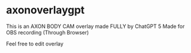 # axonoverlaygpt
This is an AXON BODY CAM overlay made FULLY by ChatGPT 5
Made for OBS recording (Through Browser)

Feel free to edit overlay
